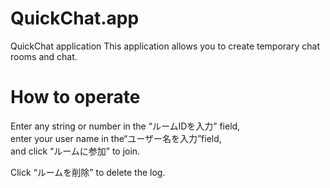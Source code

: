 # QuickChat.app
QuickChat application
This application allows you to create temporary chat rooms and chat.

# How to operate
Enter any string or number in the “ルームIDを入力” field,  
enter your user name in the“ユーザー名を入力”field,  
and click “ルームに参加” to join.

Click “ルームを削除” to delete the log.
